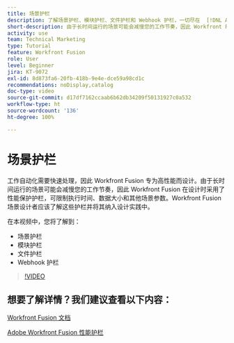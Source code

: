 ```yaml
---
title: 场景护栏
description: 了解场景护栏、模块护栏、文件护栏和 Webhook 护栏，一切尽在  [!DNL Adobe Workfront Fusion]。
short-description: 由于长时间运行的场景可能会减慢您的工作节奏，因此 Workfront Fusion 在设计时采用了性能保护护栏，可限制执行时间、数据大小和其他场景参数
activity: use
team: Technical Marketing
type: Tutorial
feature: Workfront Fusion
role: User
level: Beginner
jira: KT-9072
exl-id: 8d873fa6-20fb-418b-9e4e-dce59a98cd1c
recommendations: noDisplay,catalog
doc-type: video
source-git-commit: d17df7162ccaab6b62db34209f50131927c0a532
workflow-type: ht
source-wordcount: '136'
ht-degree: 100%

---
```


# 场景护栏

工作自动化需要快速处理，因此 Workfront Fusion 专为高性能而设计。由于长时间运行的场景可能会减慢您的工作节奏，因此 Workfront Fusion 在设计时采用了性能保护护栏，可限制执行时间、数据大小和其他场景参数。Workfront Fusion 场景设计者应该了解这些护栏并将其纳入设计实践中。

在本视频中，您将了解到：

* 场景护栏
* 模块护栏
* 文件护栏
* Webhook 护栏

>[!VIDEO](https://video.tv.adobe.com/v/335314/?quality=12&learn=on&enablevpops)

## 想要了解详情？我们建议查看以下内容：

[Workfront Fusion 文档](https://experienceleague.adobe.com/docs/workfront/using/adobe-workfront-fusion/workfront-fusion-2.html?lang=zh-hans)

[Adobe Workfront Fusion 性能护栏](https://experienceleague.adobe.com/docs/workfront/using/adobe-workfront-fusion/get-started-with-workfront-fusion/fusion-performance-guardrails.html?lang=zh-Hans)
